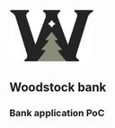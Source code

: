 <img src="packages/ui/src/assets/woodstock-logo.png" width="150px" alt="Logo"/>

## Woodstock bank
### Bank application PoC
